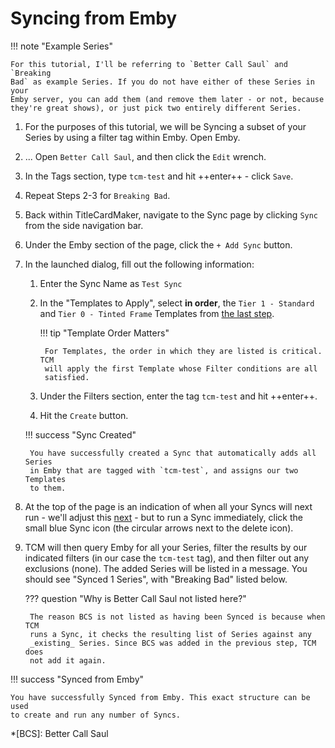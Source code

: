 # Syncing from Emby

!!! note "Example Series"

    For this tutorial, I'll be referring to `Better Call Saul` and `Breaking
    Bad` as example Series. If you do not have either of these Series in your
    Emby server, you can add them (and remove them later - or not, because
    they're great shows), or just pick two entirely different Series.

1. For the purposes of this tutorial, we will be Syncing a subset of your
Series by using a filter tag within Emby. Open Emby.

2. ... Open `Better Call Saul`, and then click the `Edit` wrench.

3. In the Tags section, type `tcm-test` and hit ++enter++ - click `Save`.

4. Repeat Steps 2-3 for `Breaking Bad`.

5. Back within TitleCardMaker, navigate to the Sync page by clicking `Sync` from
the side navigation bar.

6. Under the Emby section of the page, click the `+ Add Sync` button.

7. In the launched dialog, fill out the following information:

    1. Enter the Sync Name as `Test Sync`
    2. In the "Templates to Apply", select __in order__, the `Tier 1 - Standard`
    and `Tier 0 - Tinted Frame` Templates from
    [the last step](../creating_template.md).

        !!! tip "Template Order Matters"

            For Templates, the order in which they are listed is critical. TCM
            will apply the first Template whose Filter conditions are all
            satisfied.

    3. Under the Filters section, enter the tag `tcm-test` and hit ++enter++.
    4. Hit the `Create` button.

    !!! success "Sync Created"

        You have successfully created a Sync that automatically adds all Series
        in Emby that are tagged with `tcm-test`, and assigns our two Templates
        to them.

8. At the top of the page is an indication of when all your Syncs will next
run - we'll adjust this [next](../scheduler.md) - but to run a Sync
immediately, click the small blue Sync icon (the circular arrows next to the
delete icon).

9. TCM will then query Emby for all your Series, filter the results by our
indicated filters (in our case the `tcm-test` tag), and then filter out any
exclusions (none). The added Series will be listed in a message. You should
see "Synced 1 Series", with "Breaking Bad" listed below.

    ??? question "Why is Better Call Saul not listed here?"

        The reason BCS is not listed as having been Synced is because when TCM
        runs a Sync, it checks the resulting list of Series against any
        _existing_ Series. Since BCS was added in the previous step, TCM does
        not add it again.

!!! success "Synced from Emby"

    You have successfully Synced from Emby. This exact structure can be used
    to create and run any number of Syncs.

*[BCS]: Better Call Saul